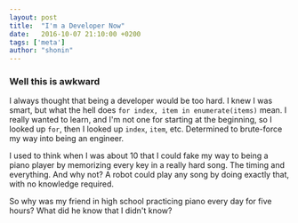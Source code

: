 ```yaml
---
layout: post
title:  "I'm a Developer Now"
date:   2016-10-07 21:10:00 +0200
tags: ['meta']
author: "shonin"
---
```


### Well this is awkward

I always thought that being a developer would be too hard. I knew I was smart,
but what the hell does `for index, item in enumerate(items)` mean. I really wanted
to learn, and I'm not one for starting at the beginning, so I looked
up `for`, then I looked up `index`, `item`, etc. Determined to brute-force my
way into being an engineer.

I used to think when I was about 10 that I could fake my way to being a
piano player by memorizing every key in a really hard song. The timing and
everything. And why not? A robot could play any song by doing exactly that,
with no knowledge required.

So why was my friend in high school practicing piano every day for five hours?
What did he know that I didn't know?
